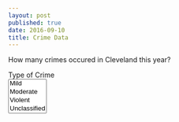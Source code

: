 ```yaml
---
layout: post
published: true
date: 2016-09-10
title: Crime Data
---
```

How many crimes occured in Cleveland this year?
<div class="form-group">
    <label for="inputMake">Type of Crime</label>
    <br/>
    <select multiple class="form-control">
	  <option>Mild</option>
	  <option>Moderate</option>
	  <option>Violent</option>
	  <option>Unclassified</option>
	</select>
</div>
